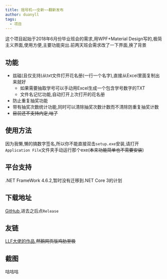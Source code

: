 ```yaml
---
title: 摇号机~~全新~~翻新发布
author: duanyll
tags:
  - 项目
---
```


这个项目起始于2018年6月份毕业班会的需求,用WPF+Material Design写的,极简主义界面,使用方便,主要功能突出.前两天班会需求改了一下界面,换了背景

<!-- more -->

## 功能

- 兹磁(且仅支持)从txt文件打开花名册(一行一个名字),直接从Excel里面复制出来就好
  - 如果需要抽取学号可以手动用Excel生成一个包含学号数字的TXT
  - 文件名记忆功能,自动打开上次打开的花名册
- 防止重复抽奖功能
- 带有抽奖次数统计功能,同时可以清除抽奖次数计数而不清除防重复抽奖计数
- ~~目前还不支持内定,咕了~~

## 使用方法

因为我懒,懒的搞数字签名,所以你不能直接双击`setup.exe`安装,请打开`Application File`文件夹手动运行那个exe(~~本来功能简单也不需要安装~~)

## 平台支持

.NET FrameWork 4.6.2,暂时没有迁移到.NET Core 3的计划

## 下载地址

[GitHub](https://github.com/duanyll/rnumwpfnew),进去之后点`Release`

## 友链

[LLF大佬的作品](https://pro.llf0703.com/random/),~~然鹅网页版鸡肋至极~~

## 截图

咕咕咕
